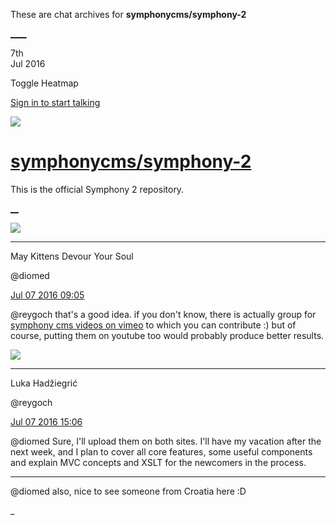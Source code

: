 These are chat archives for **symphonycms/symphony-2**

[__](/symphonycms/symphony-2/archives/2016/07/08)[__](/symphonycms/symphony-2/archives/2016/07/06)

7th  
Jul 2016

Toggle Heatmap

[Sign in to start talking](/login?action=login&button=archive-login)

![](https://avatars-02.gitter.im/group/iv/3/57542c45c43b8c601977197e?s=48)

#  [symphonycms/symphony-2](/symphonycms/symphony-2)

This is the official Symphony 2 repository.

[ __](/orgs/symphonycms/rooms "More symphonycms rooms")

![](https://avatars1.githubusercontent.com/u/72777?v=3&s=30)

____

May Kittens Devour Your Soul

@diomed

[Jul 07 2016
09:05](https://gitter.im/symphonycms/symphony-2?at=577e1b4cbdafd19107240636)

@reygoch that's a good idea. if you don't know, there is actually group for
[symphony cms videos on vimeo](https://vimeo.com/groups/symphonycms/videos) to
which you can contribute :) but of course, putting them on youtube too would
probably produce better results.

![](https://avatars2.githubusercontent.com/u/8524934?v=3&s=30)

____

Luka Hadžiegrić

@reygoch

[Jul 07 2016
15:06](https://gitter.im/symphonycms/symphony-2?at=577e700359cfbd4c5e3d487f)

@diomed Sure, I'll upload them on both sites. I'll have my vacation after the
next week, and I plan to cover all core features, some useful components and
explain MVC concepts and XSLT for the newcomers in the process.

____

@diomed also, nice to see someone from Croatia here :D

_

